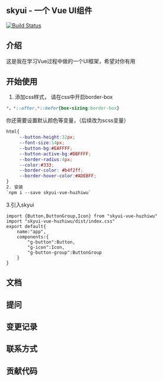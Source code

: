 ## skyui - 一个 Vue UI组件
[![Build Status](https://www.travis-ci.org/huzhiwu1/skyui.svg?branch=master)](https://www.travis-ci.org/huzhiwu1/skyui)
## 介绍
这是我在学习Vue过程中做的一个UI框架，希望对你有用
## 开始使用
1. 添加css样式，
请在css中开启border-box
```css
*，*::after,*::befor{box-sizing:border-box}
```
你还需要设置默认颜色等变量，（后续改为scss变量）
```css
html{
     --button-height:32px;
     --font-size:14px;
     --button-bg:#EAFFFF;
     --button-active-bg:#DBFFFF;
     --border-radius:4px;
     --color:#333;
     --border-color: #b4f2ff;
     --border-hover-color:#ADEBFF;
}
2. 安装
`npm i --save skyui-vue-huzhiwu`
```
3.引入skyui
```vue
import {Button,ButtonGroup,Icon} from "skyui-vue-huzhiwu"
import "skyui-vue-huzhiwu/dist/index.css"
export default{
    name:"app",
    components:{
        "g-button":Button,
        "g-icon":Icon,
        "g-button-group":ButtonGroup
    }
}
```

## 文档
## 提问
## 变更记录
## 联系方式
## 贡献代码
